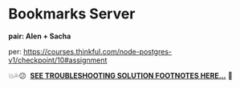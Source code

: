 # Bookmarks Server

**pair: Alen + Sacha**

per: https://courses.thinkful.com/node-postgres-v1/checkpoint/10#assignment

:boom::sweat_drops::confused:&nbsp; **[SEE TROUBLESHOOTING SOLUTION FOOTNOTES HERE...](https://github.com/artificialarea/bookmarks-server/blob/testing02_success/test/app.spec.js)** :shit:
